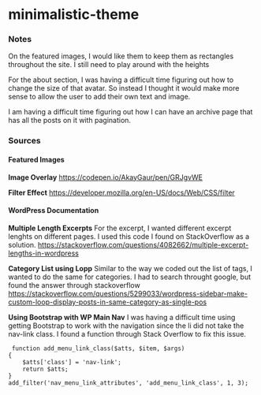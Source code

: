 # minimalistic-theme

### Notes

On the featured images, I would like them to keep them as rectangles throughout the site. I still need to play around with the heights

For the about section, I was having a difficult time figuring out how to change the size of that avatar. So instead I thought it would make more sense to allow the user to add their own text and image. 

I am having a difficult time figuring out how I can have an archive page that has all the posts on it with pagination. 



### Sources
#### Featured Images

**Image Overlay**
https://codepen.io/AkayGaur/pen/GRJgvWE

**Filter Effect**
https://developer.mozilla.org/en-US/docs/Web/CSS/filter

#### WordPress Documentation

**Multiple Length Excerpts**
For the excerpt, I wanted different excerpt lenghts on different pages. I used this code I found on StackOverflow as a solution.
https://stackoverflow.com/questions/4082662/multiple-excerpt-lengths-in-wordpress

**Category List using Lopp**
Similar to the way we coded out the list of tags, I wanted to do the same for categories. I had to search throught google, but found the answer through stackoverflow
https://stackoverflow.com/questions/5299033/wordpress-sidebar-make-custom-loop-display-posts-in-same-category-as-single-pos

**Using Bootstrap with WP Main Nav**
I was having a difficult time using getting Bootstrap to work with the navigation since the li did not take the nav-link class. I found a function through Stack Overflow to fix this issue. 

```
 function add_menu_link_class($atts, $item, $args)
{
    $atts['class'] = 'nav-link';
    return $atts;
}
add_filter('nav_menu_link_attributes', 'add_menu_link_class', 1, 3);
```